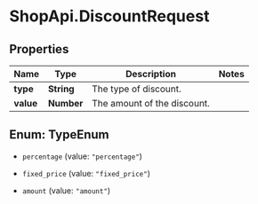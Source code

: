 # ShopApi.DiscountRequest

## Properties
Name | Type | Description | Notes
------------ | ------------- | ------------- | -------------
**type** | **String** | The type of discount. | 
**value** | **Number** | The amount of the discount. | 


<a name="TypeEnum"></a>
## Enum: TypeEnum


* `percentage` (value: `"percentage"`)

* `fixed_price` (value: `"fixed_price"`)

* `amount` (value: `"amount"`)




